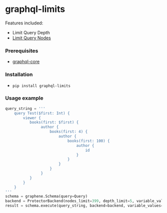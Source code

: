 # graphql-limits

Features included: 
- Limit Query Depth
- [Limit Query Nodes](https://docs.github.com/en/graphql/overview/resource-limitations)

### Prerequisites 

- [graphql-core](https://github.com/graphql-python/graphql-core) 


### Installation 

-  `pip install graphql-limits` 


### Usage example 

```python
query_string = '''
    query Test($first: Int) {
        viewer {
           books(first: $first) {
                author {
                    books(first: 4) {
                        author {
                            books(first: 100) {
                                author {
                                    id
                                }
                            }
                        }
                    }
                }
           }
        }
    }
'''
schema = graphene.Schema(query=Query)
backend = ProtectorBackend(nodes_limit=399, depth_limit=5, variable_values={'first': 2})
result = schema.execute(query_string, backend=backend, variable_values={'first': 2})
```
    